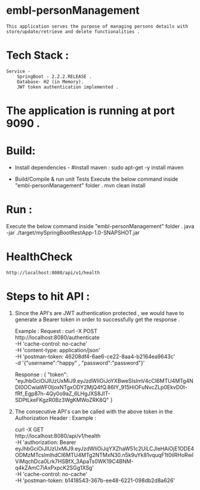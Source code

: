 # embl-personManagement
    This application serves the purpose of managing persons details with store/update/retrieve and delete functionalities .

# Tech Stack :
    Service -
        SpringBoot - 2.2.2.RELEASE .
        Database- H2 (in Memory).
        JWT token authentication implemented .

# The application is running at port 9090 .

# Build:
  * Install dependencies -
    #install maven  :
    sudo apt-get -y install maven

  * Build/Compile & run unit Tests
    Execute the below command inside "embl-personManagement" folder .
    mvn clean install


# Run :
  Execute the below command inside "embl-personManagement" folder .
    java -jar ./target/mySpringBootRestApp-1.0-SNAPSHOT.jar


# HealthCheck
    http://localhost:8080/api/v1/health


# Steps to hit API :

1. Since the API's are JWT authentication protected , we would have to generate a Bearer token in order to successfully get the response .

    Example :
    Request :
    curl -X POST \
      http://localhost:8080/authenticate \
      -H 'cache-control: no-cache' \
      -H 'content-type: application/json' \
      -H 'postman-token: 46208df4-6ae6-ce22-8aa4-b2164ea9643c' \
      -d '{"username":"happy" , "password":"password"}'

    Response :
        {
        "token": "eyJhbGciOiJIUzUxMiJ9.eyJzdWIiOiJoYXBweSIsImV4cCI6MTU4MTg4NDI0OCwiaWF0IjoxNTgxODY2MjQ4fQ.86IY_915HiOFuNvcZLp0EkvD0t-fRf_Egp87n-4Qy0o9aZ_6LHgJXS8JIT-SDPtLkeFKgzR0Bz3WgKMWoZRK8Q"
        }

2. The consecutive API's can be called with the above token in the Authorization Header :
    Example :

    curl -X GET \
  http://localhost:8080/api/v1/health \
  -H 'authorization: Bearer eyJhbGciOiJIUzUxMiJ9.eyJzdWIiOiJqYXZhaW51c2UiLCJleHAiOjE1ODE4ODMzMTcsImlhdCI6MTU4MTg2NTMxN30.n5k9uYk81vquqF1t0ilRHoRwlViMqchDca0Lrk7HSBfX_3ApaTs0WK19C4BNM-q4kZAmC7iAxPxpcK2SGg1XSg' \
  -H 'cache-control: no-cache' \
  -H 'postman-token: b1418543-367b-ee48-6221-098db2d8a626'




